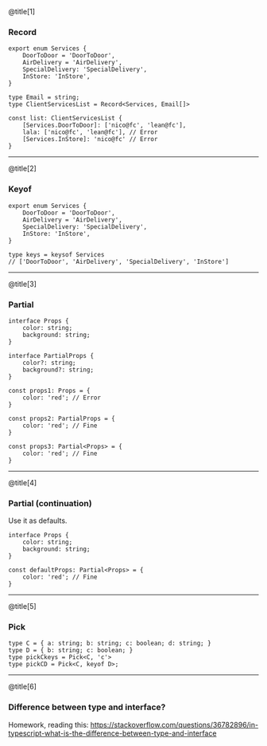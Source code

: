 @title[1]

### Record

```
export enum Services {
    DoorToDoor = 'DoorToDoor',
    AirDelivery = 'AirDelivery',
    SpecialDelivery: 'SpecialDelivery',
    InStore: 'InStore',
}

type Email = string;
type ClientServicesList = Record<Services, Email[]>

const list: ClientServicesList {
    [Services.DoorToDoor]: ['nico@fc', 'lean@fc'],
    lala: ['nico@fc', 'lean@fc'], // Error
    [Services.InStore]: 'nico@fc' // Error
}
```

---

@title[2]

### Keyof

```
export enum Services {
    DoorToDoor = 'DoorToDoor',
    AirDelivery = 'AirDelivery',
    SpecialDelivery: 'SpecialDelivery',
    InStore: 'InStore',
}

type keys = keysof Services
// ['DoorToDoor', 'AirDelivery', 'SpecialDelivery', 'InStore']
```

---

@title[3]

### Partial


```
interface Props {
    color: string;
    background: string;
}

interface PartialProps {
    color?: string;
    background?: string;
}

const props1: Props = {
    color: 'red'; // Error
}

const props2: PartialProps = {
    color: 'red'; // Fine
}

const props3: Partial<Props> = {
    color: 'red'; // Fine
}

```

---

@title[4]

### Partial (continuation)

Use it as defaults.

```
interface Props {
    color: string;
    background: string;
}

const defaultProps: Partial<Props> = {
    color: 'red'; // Fine
}

```

---

@title[5]

### Pick

```
type C = { a: string; b: string; c: boolean; d: string; }
type D = { b: string; c: boolean; }
type pickCkeys = Pick<C, 'c'>
type pickCD = Pick<C, keyof D>;

```

---

@title[6]

### Difference between type and interface?

Homework, reading this:
https://stackoverflow.com/questions/36782896/in-typescript-what-is-the-difference-between-type-and-interface
